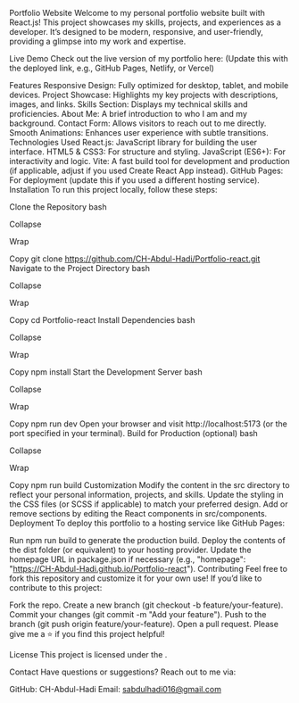 Portfolio Website
Welcome to my personal portfolio website built with React.js! This project showcases my skills, projects, and experiences as a developer. It’s designed to be modern, responsive, and user-friendly, providing a glimpse into my work and expertise.

Live Demo
Check out the live version of my portfolio here:  (Update this with the deployed link, e.g., GitHub Pages, Netlify, or Vercel)

Features
Responsive Design: Fully optimized for desktop, tablet, and mobile devices.
Project Showcase: Highlights my key projects with descriptions, images, and links.
Skills Section: Displays my technical skills and proficiencies.
About Me: A brief introduction to who I am and my background.
Contact Form: Allows visitors to reach out to me directly.
Smooth Animations: Enhances user experience with subtle transitions.
Technologies Used
React.js: JavaScript library for building the user interface.
HTML5 & CSS3: For structure and styling.
JavaScript (ES6+): For interactivity and logic.
Vite: A fast build tool for development and production (if applicable, adjust if you used Create React App instead).
GitHub Pages: For deployment (update this if you used a different hosting service).
Installation
To run this project locally, follow these steps:

Clone the Repository
bash

Collapse

Wrap

Copy
git clone https://github.com/CH-Abdul-Hadi/Portfolio-react.git
Navigate to the Project Directory
bash

Collapse

Wrap

Copy
cd Portfolio-react
Install Dependencies
bash

Collapse

Wrap

Copy
npm install
Start the Development Server
bash

Collapse

Wrap

Copy
npm run dev
Open your browser and visit http://localhost:5173 (or the port specified in your terminal).
Build for Production (optional)
bash

Collapse

Wrap

Copy
npm run build
Customization
Modify the content in the src directory to reflect your personal information, projects, and skills.
Update the styling in the CSS files (or SCSS if applicable) to match your preferred design.
Add or remove sections by editing the React components in src/components.
Deployment
To deploy this portfolio to a hosting service like GitHub Pages:

Run npm run build to generate the production build.
Deploy the contents of the dist folder (or equivalent) to your hosting provider.
Update the homepage URL in package.json if necessary (e.g., "homepage": "https://CH-Abdul-Hadi.github.io/Portfolio-react").
Contributing
Feel free to fork this repository and customize it for your own use! If you’d like to contribute to this project:

Fork the repo.
Create a new branch (git checkout -b feature/your-feature).
Commit your changes (git commit -m "Add your feature").
Push to the branch (git push origin feature/your-feature).
Open a pull request.
Please give me a ⭐ if you find this project helpful!

License
This project is licensed under the .

Contact
Have questions or suggestions? Reach out to me via:

GitHub: CH-Abdul-Hadi
Email: sabdulhadi016@gmail.com


